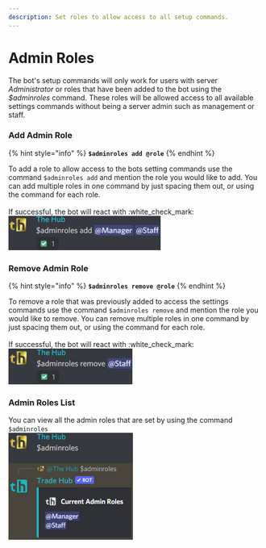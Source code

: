 ```yaml
---
description: Set roles to allow access to all setup commands.
---
```


# Admin Roles

The bot's setup commands will only work for users with server _Administrator_ or roles that have been added to the bot using the _$adminroles_ command. These roles will be allowed access to all available settings commands without being a server admin such as management or staff.

### Add Admin Role

{% hint style="info" %}
**`$adminroles add @role`**
{% endhint %}

To add a role to allow access to the bots setting commands use the command `$adminroles add` and mention the role you would like to add. You can add multiple roles in one command by just spacing them out, or using the command for each role.\
\
If successful, the bot will react with :white\_check\_mark:\
![](<../../.gitbook/assets/image (50).png>)

### Remove Admin Role

{% hint style="info" %}
**`$adminroles remove @role`**
{% endhint %}

To remove a role that was previously added to access the settings commands use the command `$adminroles remove` and mention the role you would like to remove. You can remove multiple roles in one command by just spacing them out, or using the command for each role.\
\
If successful, the bot will react with :white\_check\_mark:\
![](<../../.gitbook/assets/image (59).png>)

### Admin Roles List

You can view all the admin roles that are set by using the command `$adminroles`\
![](<../../.gitbook/assets/image (14).png>)


